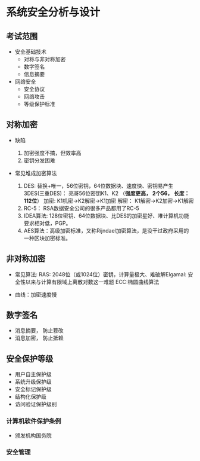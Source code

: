 # 系统安全分析与设计

## 考试范围

* 安全基础技术
  * 对称与非对称加密
  * 数字签名
  * 信息摘要
* 网络安全
  * 安全协议
  * 网络攻击
  * 等级保护标准

## 对称加密
* 缺陷
  1. 加密强度不搞，但效率高
  2. 密钥分发困难
  
* 常见堆成加密算法
  1. DES: 替换+唯一，56位密钥，64位数据块、速度快、密钥易产生
    3DES(三重DES)： 亮哥56位密钥K1、K2 （**强度更高， 2个56， 长度：112位**）
        加密: K1机密->K2解密->K1加密
          解密： K1解密->K2加密->K1解密
  2. RC-5： RSA数据安全公司的很多产品都用了RC-5
  3. IDEA算法: 128位密钥、64位数据块、比DES的加密星好、堆计算机功能要求相对低，PGP。
  4. AES算法：高级加密标准，又称Rijndael加密算法，是没干过政府采用的一种区块加密标准。
  
## 非对称加密

* 常见算法: RAS: 2048位（或1024位）密钥，计算量极大、难破解Elgamal: 安全性以来与计算有限域上离散对数这一难题
ECC:椭圆曲线算法

* 曲线：加密速度慢

## 数字签名
* 消息摘要， 防止篡改
* 消息加密， 防止抵赖

## 安全保护等级
* 用户自主保护级
* 系统升级保护级
* 安全标记保护级
* 结构化保护级
* 访问验证保护级别

### 计算机软件保护条例
* 颁发机构国务院

### 安全管理